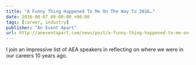 ```yaml
---
title: "A Funny Thing Happened To Me On The Way To 2016…"
date: 2016-06-07 00:00:00 +00:00
tags: [career, industry]
publisher: "An Event Apart"
url: http://aneventapart.com/news/post/a-funny-thing-happened-to-me-on-the-way-to-20:16
---
```


I join an impressive list of AEA speakers in reflecting on where we were in our careers 10 years ago.
